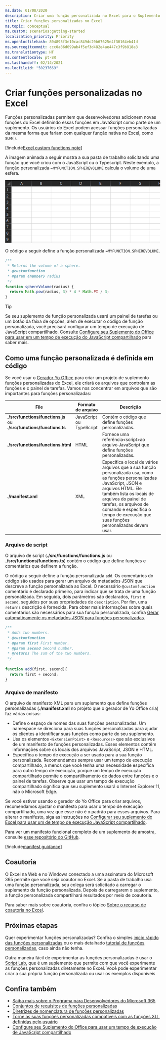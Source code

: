 ```yaml
---
ms.date: 01/08/2020
description: Criar uma função personalizada no Excel para o Suplemento do Office.
title: Criar funções personalizadas no Excel
ms.topic: conceptual
ms.custom: scenarios:getting-started
localization_priority: Priority
ms.openlocfilehash: 804895f3e10cac849dc20b67625e4f30164eb41d
ms.sourcegitcommit: ccc0a86d099ab4f5ef3d482e4ae447c3f9b818a3
ms.translationtype: HT
ms.contentlocale: pt-BR
ms.lasthandoff: 02/14/2021
ms.locfileid: "50237669"
---
```

# <a name="create-custom-functions-in-excel"></a>Criar funções personalizadas no Excel

Funções personalizadas permitem que desenvolvedores adicionem novas funções do Excel definindo essas funções em JavaScript como parte de um suplemento. Os usuários do Excel podem acessar funções personalizadas da mesma forma que fariam com qualquer função nativa no Excel, como `SUM()`.

[!include[Excel custom functions note](../includes/excel-custom-functions-note.md)]

A imagem animada a seguir mostra a sua pasta de trabalho solicitando uma função que você criou com o JavaScript ou o Typescript. Neste exemplo, a função personalizada `=MYFUNCTION.SPHEREVOLUME` calcula o volume de uma esfera.

<img alt="animated image showing an end user inserting the MYFUNCTION.SPHEREVOLUME custom function into a cell of an Excel worksheet" src="../images/SphereVolumeNew.gif" />

O código a seguir define a função personalizada `=MYFUNCTION.SPHEREVOLUME`.

```js
/**
 * Returns the volume of a sphere.
 * @customfunction
 * @param {number} radius
 */
function sphereVolume(radius) {
  return Math.pow(radius, 3) * 4 * Math.PI / 3;
}
```

> [!TIP]
> Se seu suplemento de função personalizada usará um painel de tarefas ou um botão da faixa de opções, além de executar o código de função personalizada, você precisará configurar um tempo de execução de JavaScript compartilhado. Consulte [Configure seu Suplemento do Office para usar em um tempo de execução do JavaScript compartilhado](../develop/configure-your-add-in-to-use-a-shared-runtime.md) para saber mais.

## <a name="how-a-custom-function-is-defined-in-code"></a>Como uma função personalizada é definida em código

Se você usar o [Gerador Yo Office](https://github.com/OfficeDev/generator-office) para criar um projeto de suplemento funções personalizadas do Excel, ele criará os arquivos que controlam as funções e o painel de tarefas. Vamos nos concentrar em arquivos que são importantes para funções personalizadas:

| File | Formato de arquivo | Descrição |
|------|-------------|-------------|
| **./src/functions/functions.js**<br/>ou<br/>**./src/functions/functions.ts** | JavaScript<br/>ou<br/>TypeScript | Contém o código que define funções personalizadas. |
| **./src/functions/functions.html** | HTML | Fornece uma referência&lt;script&gt;ao arquivo JavaScript que define funções personalizadas. |
| **./manifest.xml** | XML | Especifica o local de vários arquivos que a sua função personalizada usa, como as funções personalizadas JavaScript, JSON e arquivos HTML. Ele também lista os locais de arquivos do painel de tarefas, os arquivos de comando e especifica o tempo de execução que suas funções personalizadas devem usar. |

### <a name="script-file"></a>Arquivo de script

O arquivo de script (**./src/functions/functions.js** ou **./src/functions/functions.ts**) contém o código que define funções e comentários que definem a função.

O código a seguir define a função personalizada `add`. Os comentários do código são usados para gerar um arquivo de metadados JSON que descreve a função personalizada ao Excel. O necessário `@customfunction` comentário é declarado primeiro, para indicar que se trata de uma função personalizada. Em seguida, dois parâmetros são declarados, `first` e `second`, seguidos por suas propriedades de `description`. Por fim, uma `returns` descrição é fornecida. Para obter mais informações sobre quais comentários são necessários para sua função personalizada, confira [Gerar automaticamente os metadados JSON para funções personalizadas](custom-functions-json-autogeneration.md).

```js
/**
 * Adds two numbers.
 * @customfunction 
 * @param first First number.
 * @param second Second number.
 * @returns The sum of the two numbers.
 */

function add(first, second){
  return first + second;
}
```

### <a name="manifest-file"></a>Arquivo de manifesto

O arquivo de manifesto XML para um suplemento que define funções personalizadas (**./manifest.xml** no projeto que o gerador de Yo Office cria) faz várias coisas:

- Define o espaço de nomes das suas funções personalizadas. Um namespace se direciona para suas funções personalizadas para ajudar os clientes a identificar suas funções como parte do seu suplemento.
- Usa os elementos `<ExtensionPoint>` e `<Resources>` que são exclusivos de um manifesto de funções personalizadas. Esses elementos contêm informações sobre os locais dos arquivos JavaScript, JSON e HTML.
- Especifica o tempo de execução a ser usado para a sua função personalizada. Recomendamos sempre usar um tempo de execução compartilhado, a menos que você tenha uma necessidade específica para outro tempo de execução, porque um tempo de execução compartilhado permite o compartilhamento de dados entre funções e o painel de tarefas. Observe que usar um tempo de execução compartilhado significa que seu suplemento usará o Internet Explorer 11, não o Microsoft Edge.

Se você estiver usando o gerador do Yo Office para criar arquivos, recomendamos ajustar o manifesto para usar o tempo de execução compartilhado, uma vez que esse não é o padrão para esses arquivos. Para alterar o manifesto, siga as instruções no [Configurar seu suplemento do Excel para usar um de tempo de execução JavaScript compartilhado](../develop/configure-your-add-in-to-use-a-shared-runtime.md).

Para ver um manifesto funcional completo de um suplemento de amostra, consulte [esse repositório do GitHub](https://github.com/OfficeDev/PnP-OfficeAddins/blob/master/Samples/excel-shared-runtime-global-state/manifest.xml).

[!include[manifest guidance](../includes/manifest-guidance.md)]

## <a name="coauthoring"></a>Coautoria

O Excel na Web e no Windows conectado a uma assinatura do Microsoft 365 permite que você seja coautor no Excel. Se a pasta de trabalho usa uma função personalizada, seu colega será solicitado a carregar o suplemento da função personalizada. Depois de carregarem o suplemento, a função personalizada compartilhará resultados por meio de coautoria.

Para saber mais sobre coautoria, confira o tópico [Sobre o recurso de coautoria no Excel](/office/vba/excel/concepts/about-coauthoring-in-excel).

## <a name="next-steps"></a>Próximas etapas

Quer experimentar funções personalizadas? Confira o simples [início rápido das funções personalizadas](../quickstarts/excel-custom-functions-quickstart.md) ou o mais detalhado [tutorial de funções personalizadas](../tutorials/excel-tutorial-create-custom-functions.md), caso ainda não tenha.

Outra maneira fácil de experimentar as funções personalizadas é usar o [Script Lab](https://appsource.microsoft.com/product/office/WA104380862?src=office&corrid=1ada79ac-6392-438d-bb16-fce6994a2a7e&omexanonuid=f7b03101-ec22-4270-a274-bcf16c762039&referralurl=https%3a%2f%2fgithub.com%2fofficedev%2fscript-lab), que é um suplemento que permite com que você experimente as funções personalizadas diretamente no Excel. Você pode experimentar criar a sua própria função personalizada ou usar os exemplos disponíveis.

## <a name="see-also"></a>Confira também 
* [Saiba mais sobre o Programa para Desenvolvedores do Microsoft 365](https://developer.microsoft.com/microsoft-365/dev-program)
* [Conjuntos de requisitos de funções personalizadas](custom-functions-requirement-sets.md)
* [Diretrizes de nomenclatura de funções personalizadas](custom-functions-naming.md)
* [Torne as suas funções personalizadas compatíveis com as funções XLL definidas pelo usuário](make-custom-functions-compatible-with-xll-udf.md)
* [Configure seu Suplemento do Office para usar um tempo de execução de JavaScript compartilhado](../develop/configure-your-add-in-to-use-a-shared-runtime.md)
